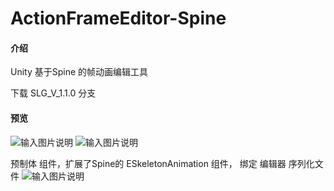 # ActionFrameEditor-Spine

#### 介绍
Unity 基于Spine 的帧动画编辑工具

下载 SLG_V_1.1.0 分支

#### 预览

![输入图片说明](https://images.gitee.com/uploads/images/2021/0707/102237_9aefbe84_5498136.png "屏幕截图.png")
![输入图片说明](https://images.gitee.com/uploads/images/2021/0707/102622_5560cbf6_5498136.png "屏幕截图.png")

预制体 组件，扩展了Spine的 ESkeletonAnimation 组件， 绑定 编辑器 序列化文件
![输入图片说明](https://images.gitee.com/uploads/images/2021/0707/103753_15a9b03a_5498136.png "屏幕截图.png")